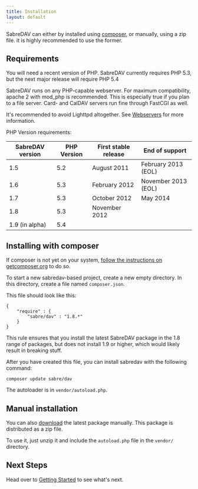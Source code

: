 ```yaml
---
title: Installation
layout: default
---
```


SabreDAV can either by installed using [composer][1], or manually, using a zip file.
it is highly recommended to use the former.

Requirements
------------

You will need a recent version of PHP. SabreDAV currently requires PHP 5.3, but
the next major release will require PHP 5.4

SabreDAV runs on any PHP-capable webserver. For maximum compatibility,
apache 2 with mod_php is recommended. This is especially true if you plan to
a file server. Card- and CalDAV servers run fine through FastCGI as well.

It's recommended to avoid Lighttpd altogether. See [Webservers](/dav/webservers)
for more information.

PHP Version requirements:

| SabreDAV version | PHP Version | First stable release | End of support      |
| ---------------- | ----------- | -------------------- | ------------------- |
| 1.5              | 5.2         | August 2011          | February 2013 (EOL) |
| 1.6              | 5.3         | February 2012        | November 2013 (EOL) |
| 1.7              | 5.3         | October 2012         | May 2014            |
| 1.8              | 5.3         | November 2012        |                     |
| 1.9 (in alpha)   | 5.4         |                      |                     |

Installing with composer
------------------------

If composer is not yet on your system, [follow the instructions on getcomposer.org][2]
to do so.

To start a new sabredav-based project, create a new empty directory. In this
directory, create a file named `composer.json`.

This file should look like this:

    {
        "require" : {
            "sabre/dav" : "1.8.*"
        }
    }


This rule ensures that you install the latest SabreDAV package in the 1.8
range of packages, but does not install 1.9 or higher, which would likely
result in breaking stuff.

After you have created this file, you can install sabredav with the following
command:


    composer update sabre/dav

The autoloader is in `vendor/autoload.php`.


Manual installation
-------------------

You can also [download][3] the latest package manually. This package is
distributed as a zip file.

To use it, just unzip it and include the `autoload.php` file in the `vendor/`
directory.

Next Steps
----------

Head over to [Getting Started](/dav/gettingstarted) to see what's next.

[1]: http://getcomposer.org/
[2]: https://getcomposer.org/doc/00-intro.md#installation-nix
[3]: https://github.com/fruux/sabre-dav/releases
